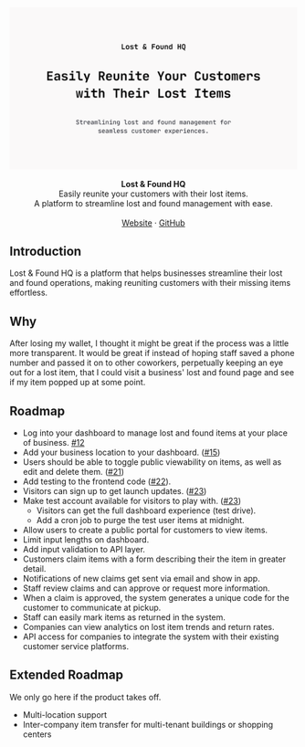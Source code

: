 ![repo banner](./public/repo-banner.png)

<div align="center"><strong>Lost & Found HQ</strong></div>
<div align="center">Easily reunite your customers with their lost items.<br />A platform to streamline lost and found management with ease.</div>
<br />
<div align="center">
<a href="https://www.lostandfoundhq.com">Website</a> 
<span> · </span>
<a href="https://github.com/internetdrew/lost-and-found-hq">GitHub</a> 
</div>

## Introduction

Lost & Found HQ is a platform that helps businesses streamline their lost and found operations, making reuniting customers with their missing items effortless.

## Why

After losing my wallet, I thought it might be great if the process was a little more transparent. It would be great if instead of hoping staff saved a phone number and passed it on to other coworkers, perpetually keeping an eye out for a lost item, that I could visit a business' lost and found page and see if my item popped up at some point.

## Roadmap

- Log into your dashboard to manage lost and found items at your place of business. [#12](https://github.com/internetdrew/lost-and-found-hq/pull/12)
- Add your business location to your dashboard. ([#15](https://github.com/internetdrew/lost-and-found-hq/pull/15))
- Users should be able to toggle public viewability on items, as well as edit and delete them. ([#21](https://github.com/internetdrew/lost-and-found-hq/pull/21))
- Add testing to the frontend code ([#22](https://github.com/internetdrew/lost-and-found-hq/pull/22)).
- Visitors can sign up to get launch updates. ([#23](https://github.com/internetdrew/lost-and-found-hq/pull/23))
- Make test account available for visitors to play with. ([#23](https://github.com/internetdrew/lost-and-found-hq/pull/23))
  - Visitors can get the full dashboard experience (test drive).
  - Add a cron job to purge the test user items at midnight.
- Allow users to create a public portal for customers to view items.
- Limit input lengths on dashboard.
- Add input validation to API layer.
- Customers claim items with a form describing their the item in greater detail.
- Notifications of new claims get sent via email and show in app.
- Staff review claims and can approve or request more information.
- When a claim is approved, the system generates a unique code for the customer to communicate at pickup.
- Staff can easily mark items as returned in the system.
- Companies can view analytics on lost item trends and return rates.
- API access for companies to integrate the system with their existing customer service platforms.

## Extended Roadmap

We only go here if the product takes off.

- Multi-location support
- Inter-company item transfer for multi-tenant buildings or shopping centers
